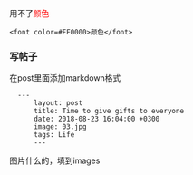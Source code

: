 用不了<font color=#FF0000>颜色</font>


```
<font color=#FF0000>颜色</font>
```

### 写帖子

在post里面添加markdown格式

```
  ---
      layout: post
      title: Time to give gifts to everyone
      date: 2018-08-23 16:04:00 +0300
      image: 03.jpg
      tags: Life
      ---

```
    
图片什么的，填到images
